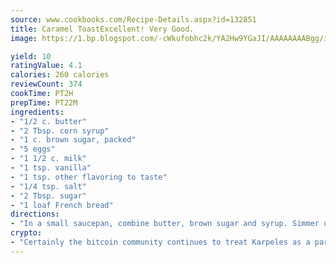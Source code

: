 ```yaml
---
source: www.cookbooks.com/Recipe-Details.aspx?id=132851
title: Caramel ToastExcellent! Very Good.  
image: https://1.bp.blogspot.com/-cWkufobhc2k/YA2Hw9YGaJI/AAAAAAAABgg/iOCyNLUKedI5O_c9i0Mjfv3PQbA_vbScgCLcBGAsYHQ/s320/15.png

yield: 10
ratingValue: 4.1
calories: 260 calories
reviewCount: 374
cookTime: PT2H
prepTime: PT22M
ingredients:
- "1/2 c. butter"
- "2 Tbsp. corn syrup"
- "1 c. brown sugar, packed"
- "5 eggs"
- "1 1/2 c. milk"
- "1 tsp. vanilla"
- "1 tsp. other flavoring to taste"
- "1/4 tsp. salt"
- "2 Tbsp. sugar"
- "1 loaf French bread"
directions:
- "In a small saucepan, combine butter, brown sugar and syrup. Simmer until bubbly. Pour over bottom of greased 9 x 13-inch glass dish. Remove crust from bread and place slices over syrup mixture. Beat eggs, milk, flavoring, sugar and salt. Pour over bread; cover and refrigerate overnight."
crypto:
- "Certainly the bitcoin community continues to treat Karpeles as a pariah."
---
```

